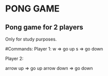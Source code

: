 # PONG GAME

## Pong game for 2 players

Only for study purposes.

#Commands:
Player 1:
w => go up
s => go down

Player 2:

arrow up => go up
arrow down => go down
